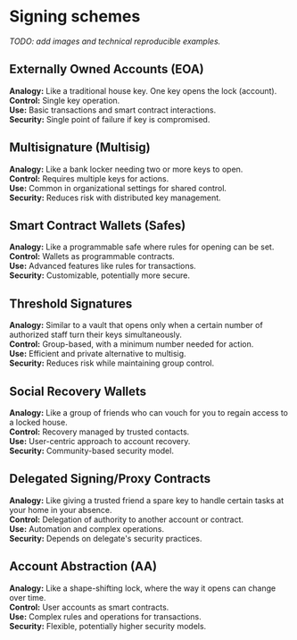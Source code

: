 # Signing schemes
*TODO: add images and technical reproducible examples.* 

## Externally Owned Accounts (EOA)
**Analogy:** Like a traditional house key. One key opens the lock (account).  
**Control:** Single key operation.  
**Use:** Basic transactions and smart contract interactions.  
**Security:** Single point of failure if key is compromised.

## Multisignature (Multisig)
**Analogy:** Like a bank locker needing two or more keys to open.  
**Control:** Requires multiple keys for actions.  
**Use:** Common in organizational settings for shared control.  
**Security:** Reduces risk with distributed key management.

## Smart Contract Wallets (Safes)
**Analogy:** Like a programmable safe where rules for opening can be set.  
**Control:** Wallets as programmable contracts.  
**Use:** Advanced features like rules for transactions.  
**Security:** Customizable, potentially more secure.

## Threshold Signatures
**Analogy:** Similar to a vault that opens only when a certain number of authorized staff turn their keys simultaneously.  
**Control:** Group-based, with a minimum number needed for action.  
**Use:** Efficient and private alternative to multisig.  
**Security:** Reduces risk while maintaining group control.

## Social Recovery Wallets
**Analogy:** Like a group of friends who can vouch for you to regain access to a locked house.  
**Control:** Recovery managed by trusted contacts.  
**Use:** User-centric approach to account recovery.  
**Security:** Community-based security model.

## Delegated Signing/Proxy Contracts
**Analogy:** Like giving a trusted friend a spare key to handle certain tasks at your home in your absence.  
**Control:** Delegation of authority to another account or contract.  
**Use:** Automation and complex operations.  
**Security:** Depends on delegate's security practices.

## Account Abstraction (AA)
**Analogy:** Like a shape-shifting lock, where the way it opens can change over time.  
**Control:** User accounts as smart contracts.  
**Use:** Complex rules and operations for transactions.  
**Security:** Flexible, potentially higher security models.